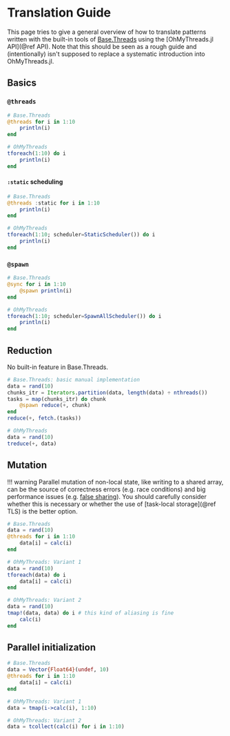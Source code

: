 # Translation Guide

This page tries to give a general overview of how to translate patterns written with the built-in tools of [Base.Threads](https://docs.julialang.org/en/v1/base/multi-threading/) using the [OhMyThreads.jl API](@ref API). Note that this should be seen as a rough guide and (intentionally) isn't supposed to replace a systematic introduction into OhMyThreads.jl.

## Basics

### `@threads`

```julia
# Base.Threads
@threads for i in 1:10
    println(i)
end
```

```julia
# OhMyThreads
tforeach(1:10) do i
    println(i)
end
```

#### `:static` scheduling

```julia
# Base.Threads
@threads :static for i in 1:10
    println(i)
end
```

```julia
# OhMyThreads
tforeach(1:10; scheduler=StaticScheduler()) do i
    println(i)
end
```

### `@spawn`

```julia
# Base.Threads
@sync for i in 1:10
    @spawn println(i)
end
```

```julia
# OhMyThreads
tforeach(1:10; scheduler=SpawnAllScheduler()) do i
    println(i)
end
```

## Reduction

No built-in feature in Base.Threads.

```julia
# Base.Threads: basic manual implementation
data = rand(10)
chunks_itr = Iterators.partition(data, length(data) ÷ nthreads())
tasks = map(chunks_itr) do chunk
    @spawn reduce(+, chunk)
end
reduce(+, fetch.(tasks))
```

```julia
# OhMyThreads
data = rand(10)
treduce(+, data)
```

## Mutation

!!! warning
    Parallel mutation of non-local state, like writing to a shared array, can be the source of correctness errors (e.g. race conditions) and big performance issues (e.g. [false sharing](https://en.wikipedia.org/wiki/False_sharing#:~:text=False%20sharing%20is%20an%20inherent,is%20limited%20to%20RAM%20caches.)). You should carefully consider whether this is necessary or whether the use of [task-local storage](@ref TLS) is the better option.

```julia
# Base.Threads
data = rand(10)
@threads for i in 1:10
    data[i] = calc(i)
end
```

```julia
# OhMyThreads: Variant 1
data = rand(10)
tforeach(data) do i
    data[i] = calc(i)
end
```

```julia
# OhMyThreads: Variant 2
data = rand(10)
tmap!(data, data) do i # this kind of aliasing is fine
    calc(i)
end
```

## Parallel initialization

```julia
# Base.Threads
data = Vector{Float64}(undef, 10)
@threads for i in 1:10
    data[i] = calc(i)
end
```

```julia
# OhMyThreads: Variant 1
data = tmap(i->calc(i), 1:10)
```

```julia
# OhMyThreads: Variant 2
data = tcollect(calc(i) for i in 1:10)
```
